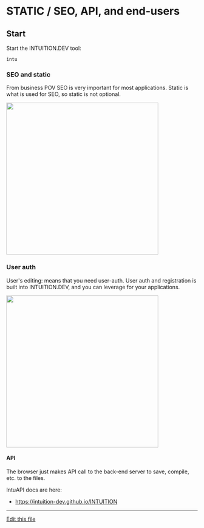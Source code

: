 
# STATIC / SEO, API, and end-users


## Start

Start the INTUITION.DEV tool:

```
intu
```


### SEO and static

From business POV SEO is very important for most applications. Static is what is used for SEO, so static is not optional.

[<img src="http://img.youtube.com/vi/XmbKmahmpFo/0.jpg" width="400"/>](http://www.youtube.com/watch?v=XmbKmahmpFo)


### User auth

User's editing: means that you need user-auth. User auth and registration is built into INTUITION.DEV, and you can leverage for your applications.


[<img src="http://img.youtube.com/vi/AU6eQulq5cE/0.jpg" width="400"/>](http://www.youtube.com/watch?v=AU6eQulq5cE)


#### API

The browser just makes API call to the back-end server to save, compile, etc. to the files.

IntuAPI docs are here:
- https://intuition-dev.github.io/INTUITION




---
[Edit this file](https://github.com/intuition-dev/IntuitionDocs/tree/master/docs)